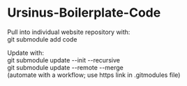 # Ursinus-Boilerplate-Code

Pull into individual website repository with:  
git submodule add <this url> code  

Update with:  
git submodule update --init --recursive  
git submodule update --remote --merge            
(automate with a workflow; use https link in .gitmodules file)  